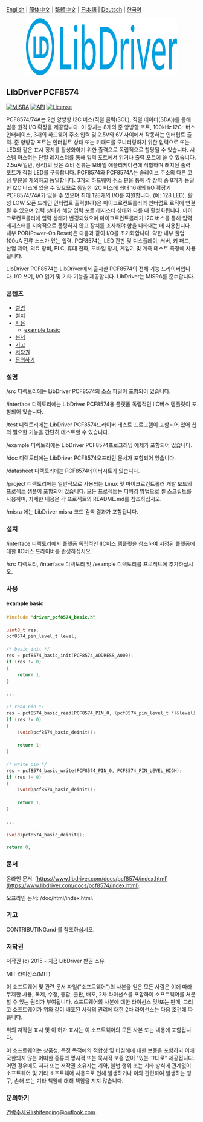 [English](/README.md) | [ 简体中文](/README_zh-Hans.md) | [繁體中文](/README_zh-Hant.md) | [日本語](/README_ja.md) | [Deutsch](/README_de.md) | [한국어](/README_ko.md)

<div align=center>
<img src="/doc/image/logo.svg" width="400" height="150"/>
</div>

## LibDriver PCF8574

[![MISRA](https://img.shields.io/badge/misra-compliant-brightgreen.svg)](/misra/README.md) [![API](https://img.shields.io/badge/api-reference-blue.svg)](https://www.libdriver.com/docs/pcf8574/index.html) [![License](https://img.shields.io/badge/license-MIT-brightgreen.svg)](/LICENSE)

PCF8574/74A는 2선 양방향 I2C 버스(직렬 클럭(SCL), 직렬 데이터(SDA))를 통해 범용 원격 I/O 확장을 제공합니다. 이 장치는 8개의 준 양방향 포트, 100kHz I2C- 버스 인터페이스, 3개의 하드웨어 주소 입력 및 2.5V와 6V 사이에서 작동하는 인터럽트 출력. 준 양방향 포트는 인터럽트 상태 또는 키패드를 모니터링하기 위한 입력으로 또는 LED와 같은 표시 장치를 활성화하기 위한 출력으로 독립적으로 할당될 수 있습니다. 시스템 마스터는 단일 레지스터를 통해 입력 포트에서 읽거나 출력 포트에 쓸 수 있습니다. 2.5uA(일반, 정적)의 낮은 소비 전류는 모바일 애플리케이션에 적합하며 래치된 출력 포트가 직접 LED를 구동합니다. PCF8574와 PCF8574A는 슬레이브 주소의 다른 고정 부분을 제외하고 동일합니다. 3개의 하드웨어 주소 핀을 통해 각 장치 중 8개가 동일한 I2C 버스에 있을 수 있으므로 동일한 I2C 버스에 최대 16개의 I/O 확장기 PCF8574/74A가 있을 수 있으며 최대 128개의 I/O를 지원합니다. (예: 128 LED). 활성 LOW 오픈 드레인 인터럽트 출력(INT)은 마이크로컨트롤러의 인터럽트 로직에 연결될 수 있으며 입력 상태가 해당 입력 포트 레지스터 상태와 다를 때 활성화됩니다. 마이크로컨트롤러에 입력 상태가 변경되었으며 마이크로컨트롤러가 I2C 버스를 통해 입력 레지스터를 지속적으로 폴링하지 않고 장치를 조사해야 함을 나타내는 데 사용됩니다. 내부 POR(Power-On Reset)은 다음과 같이 I/O를 초기화합니다. 약한 내부 풀업 100uA 전류 소스가 있는 입력. PCF8574는 LED 간판 및 디스플레이, 서버, 키 패드, 산업 제어, 의료 장비, PLC, 휴대 전화, 모바일 장치, 게임기 및 계측 테스트 측정에 사용됩니다.

LibDriver PCF8574는 LibDriver에서 출시한 PCF8574의 전체 기능 드라이버입니다. I/O 쓰기, I/O 읽기 및 기타 기능을 제공합니다. LibDriver는 MISRA를 준수합니다.

### 콘텐츠

  - [설명](#설명)
  - [설치](#설치)
  - [사용](#사용)
    - [example basic](#example-basic)
  - [문서](#문서)
  - [기고](#기고)
  - [저작권](#저작권)
  - [문의하기](#문의하기)

### 설명

/src 디렉토리에는 LibDriver PCF8574의 소스 파일이 포함되어 있습니다.

/interface 디렉토리에는 LibDriver PCF8574용 플랫폼 독립적인 IIC버스 템플릿이 포함되어 있습니다.

/test 디렉토리에는 LibDriver PCF8574드라이버 테스트 프로그램이 포함되어 있어 칩의 필요한 기능을 간단히 테스트할 수 있습니다.

/example 디렉토리에는 LibDriver PCF8574프로그래밍 예제가 포함되어 있습니다.

/doc 디렉토리에는 LibDriver PCF8574오프라인 문서가 포함되어 있습니다.

/datasheet 디렉토리에는 PCF8574데이터시트가 있습니다.

/project 디렉토리에는 일반적으로 사용되는 Linux 및 마이크로컨트롤러 개발 보드의 프로젝트 샘플이 포함되어 있습니다. 모든 프로젝트는 디버깅 방법으로 셸 스크립트를 사용하며, 자세한 내용은 각 프로젝트의 README.md를 참조하십시오.

/misra 에는 LibDriver misra 코드 검색 결과가 포함됩니다.

### 설치

/interface 디렉토리에서 플랫폼 독립적인 IIC버스 템플릿을 참조하여 지정된 플랫폼에 대한 IIC버스 드라이버를 완성하십시오.

/src 디렉토리, /interface 디렉토리 및 /example 디렉토리를 프로젝트에 추가하십시오.

### 사용

#### example basic

```C
#include "driver_pcf8574_basic.h"

uint8_t res;
pcf8574_pin_level_t level;

/* basic init */
res = pcf8574_basic_init(PCF8574_ADDRESS_A000);
if (res != 0)
{
    return 1;
}

...

/* read pin */
res = pcf8574_basic_read(PCF8574_PIN_0, (pcf8574_pin_level_t *)&level);
if (res != 0)
{
    (void)pcf8574_basic_deinit();

    return 1;
}

/* write pin */
res = pcf8574_basic_write(PCF8574_PIN_0, PCF8574_PIN_LEVEL_HIGH);
if (res != 0)
{
    (void)pcf8574_basic_deinit();

    return 1;
}

...

(void)pcf8574_basic_deinit();

return 0;
```

### 문서

온라인 문서: [https://www.libdriver.com/docs/pcf8574/index.html](https://www.libdriver.com/docs/pcf8574/index.html).

오프라인 문서: /doc/html/index.html.

### 기고

CONTRIBUTING.md 를 참조하십시오.

### 저작권

저작권 (c) 2015 - 지금 LibDriver 판권 소유

MIT 라이선스(MIT)

이 소프트웨어 및 관련 문서 파일("소프트웨어")의 사본을 얻은 모든 사람은 이에 따라 무제한 사용, 복제, 수정, 통합, 출판, 배포, 2차 라이선스를 포함하여 소프트웨어를 처분할 수 있는 권리가 부여됩니다. 소프트웨어의 사본에 대한 라이선스 및/또는 판매, 그리고 소프트웨어가 위와 같이 배포된 사람의 권리에 대한 2차 라이선스는 다음 조건에 따릅니다.

위의 저작권 표시 및 이 허가 표시는 이 소프트웨어의 모든 사본 또는 내용에 포함됩니다.

이 소프트웨어는 상품성, 특정 목적에의 적합성 및 비침해에 대한 보증을 포함하되 이에 국한되지 않는 어떠한 종류의 명시적 또는 묵시적 보증 없이 "있는 그대로" 제공됩니다. 어떤 경우에도 저자 또는 저작권 소유자는 계약, 불법 행위 또는 기타 방식에 관계없이 소프트웨어 및 기타 소프트웨어 사용으로 인해 발생하거나 이와 관련하여 발생하는 청구, 손해 또는 기타 책임에 대해 책임을 지지 않습니다.

### 문의하기

연락주세요lishifenging@outlook.com.
